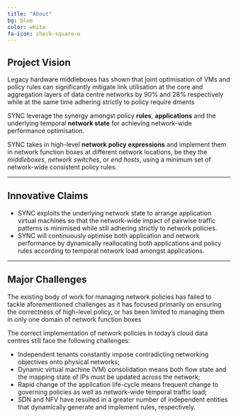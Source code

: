 ```yaml
---
title: "About"
bg: blue
color: white
fa-icon: check-square-o
---
```


## Project Vision

Legacy hardware middleboxes has shown that joint optimisation of VMs and policy rules can significantly mitigate link utilisation at the core and aggregation layers of data centre networks by 90% and 28% respectively while at the same time adhering strictly to policy require dments

SYNC leverage the synergy amongst policy **rules**, **applications** and the underlying temporal **network state** for achieving network-wide performance optimisation.

SYNC takes  in high-level **network policy expressions** and implement them in network function boxes at different network locations, be they the *middleboxes*, *network switches*, or *end hosts*, using a minimum set of network-wide consistent policy rules.

-------------------------

## Innovative Claims

- SYNC exploits the underlying network state to arrange application virtual machines so that the network-wide impact of pairwise traffic patterns is minimised while still adhering strictly to network policies. 
- SYNC will continuously optimise both application and network performance by dynamically reallocating both applications and policy rules according to temporal network load amongst applications.


-------------------------

## Major Challenges

The existing body of work for managing network policies has failed to tackle aforementioned challenges as it has focused primarily on ensuring the correctness of high-level policy, or has been limited to managing them in only one domain of network function boxes

The correct implementation of network policies in today’s cloud data centres still face the following challenges:

- Independent tenants constantly impose contradicting networking objectives onto physical networks;
- Dynamic virtual machine (VM) consolidation means both flow state and the mapping state of IPs must be updated across the network; 
- Rapid change of the application life-cycle means frequent change to governing policies as well as network-wide temporal traffic load;
- SDN and NFV have resulted in a greater number of independent entities that dynamically generate and implement rules, respectively.